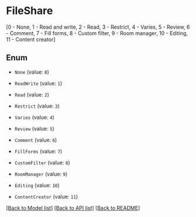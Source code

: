 # FileShare

[0 - None, 1 - Read and write, 2 - Read, 3 - Restrict, 4 - Varies, 5 - Review, 6 - Comment, 7 - Fill forms, 8 - Custom filter, 9 - Room manager, 10 - Editing, 11 - Content creator]

## Enum

* `None` (value: `0`)

* `ReadWrite` (value: `1`)

* `Read` (value: `2`)

* `Restrict` (value: `3`)

* `Varies` (value: `4`)

* `Review` (value: `5`)

* `Comment` (value: `6`)

* `FillForms` (value: `7`)

* `CustomFilter` (value: `8`)

* `RoomManager` (value: `9`)

* `Editing` (value: `10`)

* `ContentCreator` (value: `11`)

[[Back to Model list]](../README.md#documentation-for-models) [[Back to API list]](../README.md#documentation-for-api-endpoints) [[Back to README]](../README.md)
